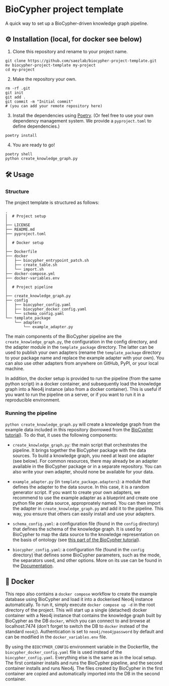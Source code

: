 # BioCypher project template
A quick way to set up a BioCypher-driven knowledge graph pipeline.

## ⚙️ Installation (local, for docker see below)
1. Clone this repository and rename to your project name.
```{bash}
git clone https://github.com/saezlab/biocypher-project-template.git
mv biocypher-project-template my-project
cd my-project
```
2. Make the repository your own.
```{bash}
rm -rf .git
git init
git add .
git commit -m "Initial commit"
# (you can add your remote repository here)
```
3. Install the dependencies using [Poetry](https://python-poetry.org/). (Or feel
free to use your own dependency management system. We provide a `pyproject.toml`
to define dependencies.)
```{bash}
poetry install
```
4. You are ready to go!
```{bash}
poetry shell
python create_knowledge_graph.py
```


## 🛠 Usage

### Structure
The project template is structured as follows:
```
.
│  # Project setup
│
├── LICENSE
├── README.md
├── pyproject.toml
│
│  # Docker setup
│
├── Dockerfile
├── docker
│   ├── biocypher_entrypoint_patch.sh
│   ├── create_table.sh
│   └── import.sh
├── docker-compose.yml
├── docker-variables.env
│
│  # Project pipeline
│
├── create_knowledge_graph.py
├── config
│   ├── biocypher_config.yaml
│   ├── biocypher_docker_config.yaml
│   └── schema_config.yaml
└── template_package
    └── adapters
        └── example_adapter.py
```

The main components of the BioCypher pipeline are the
`create_knowledge_graph.py`, the configuration in the config directory, and the
adapter module in the `template_package` directory. The latter can be used to
publish your own adapters (rename the `template_package` directory to your
package name and replace the example adapter with your own). You can also use
other adapters from anywhere on GitHub, PyPI, or your local machine.

In addition, the docker setup is provided to run the pipeline (from the same
python script) in a docker container, and subsequently load the knowledge graph
into a Neo4j instance (also from a docker container). This is useful if you want
to run the pipeline on a server, or if you want to run it in a reproducible
environment.

### Running the pipeline

`python create_knowledge_graph.py` will create a knowledge graph from the
example data included in this repository (borrowed from the [BioCypher
tutorial](https://biocypher.org/tutorial.html)). To do that, it uses the
following components:

- `create_knowledge_graph.py`: the main script that orchestrates the pipeline.
It brings together the BioCypher package with the data sources. To build a 
knowledge graph, you need at least one adapter (see below). For common 
resources, there may already be an adapter available in the BioCypher package or
in a separate repository. You can also write your own adapter, should none be
available for your data.

- `example_adapter.py` (in `template_package.adapters`): a module that defines
the adapter to the data source. In this case, it is a random generator script.
If you want to create your own adapters, we recommend to use the example adapter
as a blueprint and create one python file per data source, approproately named.
You can then import the adapter in `create_knowledge_graph.py` and add it to
the pipeline. This way, you ensure that others can easily install and use your 
adapters.

- `schema_config.yaml`: a configuration file (found in the `config` directory)
that defines the schema of the knowledge graph. It is used by BioCypher to map
the data source to the knowledge representation on the basis of ontology (see
[this part of the BioCypher 
tutorial](https://biocypher.org/tutorial-ontology.html)).

- `biocypher_config.yaml`: a configuration file (found in the `config` 
directory) that defines some BioCypher parameters, such as the mode, the 
separators used, and other options. More on its use can be found in the
[Documentation](https://biocypher.org/installation.html#configuration).

## 🐳 Docker

This repo also contains a `docker compose` workflow to create the example
database using BioCypher and load it into a dockerised Neo4j instance
automatically. To run it, simply execute `docker compose up -d` in the root 
directory of the project. This will start up a single (detached) docker
container with a Neo4j instance that contains the knowledge graph built by
BioCypher as the DB `docker`, which you can connect to and browse at 
localhost:7474 (don't forget to switch the DB to `docker` instead of the 
standard `neo4j`). Authentication is set to `neo4j/neo4jpassword` by default
and can be modified in the `docker_variables.env` file.

By using the `BIOCYPHER_CONFIG` environment variable in the Dockerfile, the
`biocypher_docker_config.yaml` file is used instead of the 
`biocypher_config.yaml`. Everything else is the same as in the local setup. The
first container installs and runs the BioCypher pipeline, and the second
container installs and runs Neo4j. The files created by BioCypher in the first
container are copied and automatically imported into the DB in the second
container.
